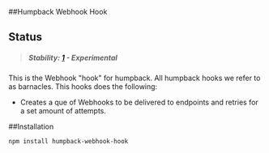 ##Humpback Webhook Hook

## Status

> ##### Stability: [1](http://nodejs.org/api/documentation.html#documentation_stability_index) - Experimental

This is the Webhook "hook" for humpback.  All humpback hooks we refer to as 
barnacles.  This hooks does the following:
  * Creates a que of Webhooks to be delivered to endpoints and retries for a set amount of attempts.

##Installation

```sh
npm install humpback-webhook-hook
```
